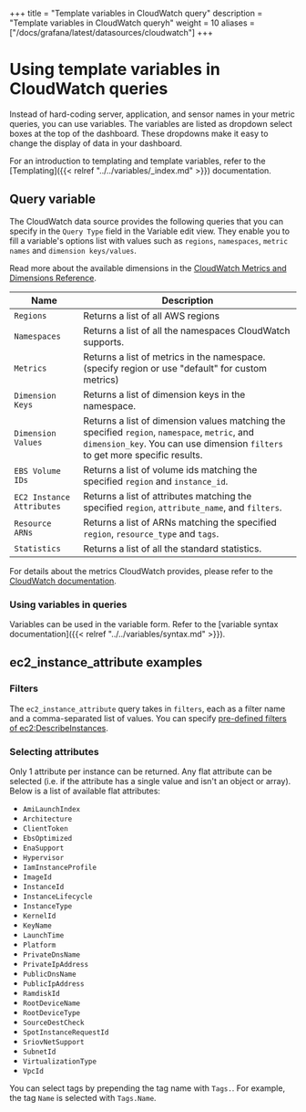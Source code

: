 +++
title = "Template variables in CloudWatch query"
description = "Template variables in CloudWatch queryh"
weight = 10
aliases = ["/docs/grafana/latest/datasources/cloudwatch"]
+++

# Using template variables in CloudWatch queries

Instead of hard-coding server, application, and sensor names in your metric queries, you can use variables. The variables are listed as dropdown select boxes at the top of the dashboard. These dropdowns make it easy to change the display of data in your dashboard.

For an introduction to templating and template variables, refer to the [Templating]({{< relref "../../variables/_index.md" >}}) documentation.

## Query variable

The CloudWatch data source provides the following queries that you can specify in the `Query Type` field in the Variable edit view. They enable you to fill a variable's options list with values such as `regions`, `namespaces`, `metric names` and `dimension keys/values`.

Read more about the available dimensions in the [CloudWatch Metrics and Dimensions Reference](https://docs.aws.amazon.com/AmazonCloudWatch/latest/monitoring/CW_Support_For_AWS.html).

| Name                      | Description                                                                                                                                                                   |
| ------------------------- | ----------------------------------------------------------------------------------------------------------------------------------------------------------------------------- |
| `Regions`                 | Returns a list of all AWS regions                                                                                                                                             |
| `Namespaces`              | Returns a list of all the namespaces CloudWatch supports.                                                                                                                     |
| `Metrics`                 | Returns a list of metrics in the namespace. (specify region or use "default" for custom metrics)                                                                              |
| `Dimension Keys`          | Returns a list of dimension keys in the namespace.                                                                                                                            |
| `Dimension Values`        | Returns a list of dimension values matching the specified `region`, `namespace`, `metric`, and `dimension_key`. You can use dimension `filters` to get more specific results. |
| `EBS Volume IDs`          | Returns a list of volume ids matching the specified `region` and `instance_id`.                                                                                               |
| `EC2 Instance Attributes` | Returns a list of attributes matching the specified `region`, `attribute_name`, and `filters`.                                                                                |
| `Resource ARNs`           | Returns a list of ARNs matching the specified `region`, `resource_type` and `tags`.                                                                                           |
| `Statistics`              | Returns a list of all the standard statistics.                                                                                                                                |

For details about the metrics CloudWatch provides, please refer to the [CloudWatch documentation](https://docs.aws.amazon.com/AmazonCloudWatch/latest/DeveloperGuide/CW_Support_For_AWS.html).

### Using variables in queries

Variables can be used in the variable form. Refer to the [variable syntax documentation]({{< relref "../../variables/syntax.md" >}}).

## ec2_instance_attribute examples

### Filters

The `ec2_instance_attribute` query takes in `filters`, each as a filter name and a comma-separated list of values.
You can specify [pre-defined filters of ec2:DescribeInstances](http://docs.aws.amazon.com/AWSEC2/latest/APIReference/API_DescribeInstances.html).

### Selecting attributes

Only 1 attribute per instance can be returned. Any flat attribute can be selected (i.e. if the attribute has a single value and isn't an object or array). Below is a list of available flat attributes:

- `AmiLaunchIndex`
- `Architecture`
- `ClientToken`
- `EbsOptimized`
- `EnaSupport`
- `Hypervisor`
- `IamInstanceProfile`
- `ImageId`
- `InstanceId`
- `InstanceLifecycle`
- `InstanceType`
- `KernelId`
- `KeyName`
- `LaunchTime`
- `Platform`
- `PrivateDnsName`
- `PrivateIpAddress`
- `PublicDnsName`
- `PublicIpAddress`
- `RamdiskId`
- `RootDeviceName`
- `RootDeviceType`
- `SourceDestCheck`
- `SpotInstanceRequestId`
- `SriovNetSupport`
- `SubnetId`
- `VirtualizationType`
- `VpcId`

You can select tags by prepending the tag name with `Tags.`. For example, the tag `Name` is selected with `Tags.Name`.
